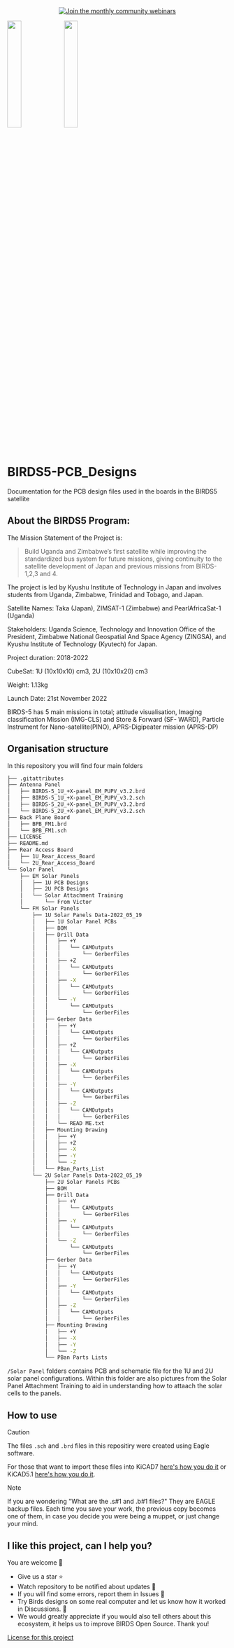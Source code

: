 
<div align="center">
  <a href="https://lean-sat.org/opensource/">
  <img alt="Join the monthly community webinars" src="https://img.shields.io/badge/join_our-monthly_webinars-orange" />
  </a>
</div>


<img  width="25%" src="https://github.com/BIRDSOpenSource/BIRDS5-CAD/assets/100206676/fd3ff8ed-76a4-4b20-aec6-1a9d83f25005">  <img width="25%" src="https://github.com/BIRDSOpenSource/BIRDS5-CAD/assets/100206676/5cb7bd65-6989-4c46-8026-098282452dca">


# BIRDS5-PCB_Designs
 Documentation for the PCB design files used in the boards in the BIRDS5 satellite


## About the BIRDS5 Program:

The Mission Statement of the Project is:

> Build Uganda and Zimbabwe’s first satellite while improving the standardized bus system for future missions, giving continuity to the satellite development of Japan and previous missions from BIRDS-1,2,3 and 4.

The project is led by Kyushu Institute of Technology in Japan and involves students from Uganda, Zimbabwe, Trinidad and Tobago, and Japan.

Satellite Names: Taka (Japan), ZIMSAT-1 (Zimbabwe) and PearlAfricaSat-1 (Uganda)

Stakeholders: Uganda Science, Technology and Innovation Office of the President, Zimbabwe National Geospatial And Space Agency (ZINGSA), and Kyushu Institute of Technology (Kyutech) for Japan.

Project duration: 2018-2022

CubeSat: 1U (10x10x10) cm3, 2U (10x10x20) cm3

Weight: 1.13kg

Launch Date: 21st November 2022

BIRDS-5 has 5 main missions in total; attitude visualisation, Imaging classification Mission (IMG-CLS) and Store & Forward (SF- WARD), Particle Instrument for Nano-satellite(PINO), APRS-Digipeater mission (APRS-DP) 

## Organisation structure
In this repository you will find four main folders
```bash
├── .gitattributes
├── Antenna Panel
│   ├── BIRDS-5_1U_+X-panel_EM_PUPV_v3.2.brd
│   ├── BIRDS-5_1U_+X-panel_EM_PUPV_v3.2.sch
│   ├── BIRDS-5_2U_+X-panel_EM_PUPV_v3.2.brd
│   └── BIRDS-5_2U_+X-panel_EM_PUPV_v3.2.sch
├── Back Plane Board
│   ├── BPB_FM1.brd
│   └── BPB_FM1.sch
├── LICENSE
├── README.md
├── Rear Access Board
│   ├── 1U_Rear_Access_Board
│   └── 2U_Rear_Access_Board
└── Solar Panel
    ├── EM Solar Panels
    │   ├── 1U PCB Designs
    │   ├── 2U PCB Designs
    │   └── Solar Attachment Training
    │       └── From Victor
    └── FM Solar Panels
        ├── 1U Solar Panels Data-2022_05_19
        │   ├── 1U Solar Panel PCBs
        │   ├── BOM
        │   ├── Drill Data
        │   │   ├── +Y
        │   │   │   └── CAMOutputs
        │   │   │       └── GerberFiles
        │   │   ├── +Z
        │   │   │   └── CAMOutputs
        │   │   │       └── GerberFiles
        │   │   ├── -X
        │   │   │   └── CAMOutputs
        │   │   │       └── GerberFiles
        │   │   └── -Y
        │   │       └── CAMOutputs
        │   │           └── GerberFiles
        │   ├── Gerber Data
        │   │   ├── +Y
        │   │   │   └── CAMOutputs
        │   │   │       └── GerberFiles
        │   │   ├── +Z
        │   │   │   └── CAMOutputs
        │   │   │       └── GerberFiles
        │   │   ├── -X
        │   │   │   └── CAMOutputs
        │   │   │       └── GerberFiles
        │   │   ├── -Y
        │   │   │   └── CAMOutputs
        │   │   │       └── GerberFiles
        │   │   ├── -Z
        │   │   │   └── CAMOutputs
        │   │   │       └── GerberFiles
        │   │   └── READ ME.txt
        │   ├── Mounting Drawing
        │   │   ├── +Y
        │   │   ├── +Z
        │   │   ├── -X
        │   │   ├── -Y
        │   │   └── -Z
        │   └── PBan_Parts_List
        └── 2U Solar Panels Data-2022_05_19
            ├── 2U Solar Panels PCBs
            ├── BOM
            ├── Drill Data
            │   ├── +Y
            │   │   └── CAMOutputs
            │   │       └── GerberFiles
            │   ├── -Y
            │   │   └── CAMOutputs
            │   │       └── GerberFiles
            │   └── -Z
            │       └── CAMOutputs
            │           └── GerberFiles
            ├── Gerber Data
            │   ├── +Y
            │   │   └── CAMOutputs
            │   │       └── GerberFiles
            │   ├── -Y
            │   │   └── CAMOutputs
            │   │       └── GerberFiles
            │   ├── -Z
            │   │   └── CAMOutputs
            │   │       └── GerberFiles
            ├── Mounting Drawing
            │   ├── +Y
            │   ├── -X
            │   ├── -Y
            │   └── -Z
            └── PBan Parts Lists
```
    
`/Solar Panel` folders contains PCB and schematic file for the 1U and 2U solar panel configurations. Within this folder are also pictures from the Solar Panel Attachment Training to aid in understanding how to attaach the solar cells to the panels. 

## How to use
> [!CAUTION]
> The files `.sch` and `.brd` files in this repositiry were created using Eagle software.
 
For those that want to import these files into 
KiCAD7 [here's how you do it](https://community.element14.com/technologies/open-source-hardware/b/blog/posts/working-with-kicad-7-importing-eagle-files) 
 or KiCAD5.1 [here's how you do it](https://www.youtube.com/watch?v=RBc02MwpKxk&t=1s).

> [!NOTE]
> If you are wondering "What are the .s#1 and .b#1 files?"
> They are EAGLE backup files. Each time you save your work, the previous copy becomes one of them, in case you decide you were being a muppet, or just change your mind.

## I like this project, can I help you?
You are welcome 🙂

* Give us a star ⭐
* Watch repository to be notified about updates 👀
* If you will find some errors, report them in Issues 🐞
* Try Birds designs on some real computer and let us know how it worked in Discussions. 💬
* We would greatly appreciate if you would also tell others about this ecosystem, it helps us to improve BIRDS Open Source. Thank you!

[License for this project](docs/LICENSE.md)
